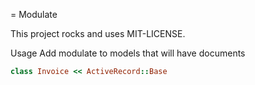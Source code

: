= Modulate

This project rocks and uses MIT-LICENSE.

Usage
Add modulate to models that will have documents

```ruby
class Invoice << ActiveRecord::Base
```  

